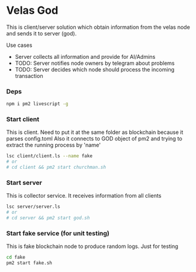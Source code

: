 # Velas God

This is client/server solution which obtain information from the velas node and sends it to server (god).


Use cases

* Server collects all information and provide for AI/Admins
* TODO: Server notifies node owners by telegram about problems
* TODO: Server decides which node should process the incoming transaction


### Deps

```sh
npm i pm2 livescript -g
```


### Start client

This is client. Need to put it at the same folder as blockchain because it parses config.toml
Also it connects to GOD object of pm2 and trying to extract the running process by 'name'

```sh
lsc client/client.ls --name fake
# or
# cd client && pm2 start churchman.sh
```

### Start server

This is collector service. It receives information from all clients

```sh
lsc server/server.ls
# or
# cd server && pm2 start god.sh
```




### Start fake service (for unit testing)

This is fake blockchain node to produce random logs. Just for testing

```sh 
cd fake
pm2 start fake.sh
```